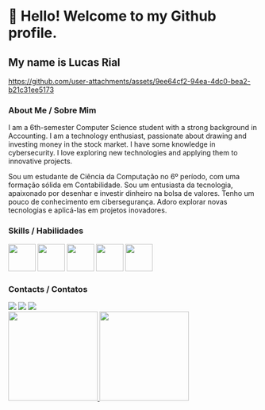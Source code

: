 # 👋 Hello! Welcome to my Github profile.
## My name is Lucas Rial

https://github.com/user-attachments/assets/9ee64cf2-94ea-4dc0-bea2-b21c31ee5173

### About Me / Sobre Mim
I am a 6th-semester Computer Science student with a strong background in Accounting. I am a technology enthusiast, passionate about drawing and investing money in the stock market. I have some knowledge in cybersecurity. I love exploring new technologies and applying them to innovative projects.

Sou um estudante de Ciência da Computação no 6º período, com uma formação sólida em Contabilidade. Sou um entusiasta da tecnologia, apaixonado por desenhar e investir dinheiro na bolsa de valores. Tenho um pouco de conhecimento em cibersegurança. Adoro explorar novas tecnologias e aplicá-las em projetos inovadores.

### Skills / Habilidades
<img src="https://cdn.jsdelivr.net/gh/devicons/devicon@latest/icons/python/python-original-wordmark.svg" width="55" height="55" />  <img src="https://cdn.jsdelivr.net/gh/devicons/devicon@latest/icons/javascript/javascript-original.svg" width="55" height="55"/>  <img src="https://cdn.jsdelivr.net/gh/devicons/devicon@latest/icons/mysql/mysql-original-wordmark.svg" width="55" height="55"/>  <img src="https://cdn.jsdelivr.net/gh/devicons/devicon@latest/icons/html5/html5-original-wordmark.svg" width="55" height="55"/>  <img src="https://cdn.jsdelivr.net/gh/devicons/devicon@latest/icons/csharp/csharp-original.svg" width="55" height="55"/>
          

### Contacts / Contatos
<div>
<a href="https://www.instagram.com/lucasrialx?igsh=MWE3dTNhbjF4eWZ3bg%3D%3D&utm_source=qr" target="_blank"><img loading="lazy" src="https://img.shields.io/badge/-Instagram-%23E4405F?style=for-the-badge&logo=instagram&logoColor=white" target="_blank"></a>
<a href = "prompt.rial@gmail.com"><img loading="lazy" src="https://img.shields.io/badge/Gmail-D14836?style=for-the-badge&logo=gmail&logoColor=white" target="_blank"></a>
<a href="https://www.linkedin.com/in/lucas-rial-7480311b6?utm_source=share&utm_campaign=share_via&utm_content=profile&utm_medium=ios_app" target="_blank"><img src="https://img.shields.io/badge/-LinkedIn-%230077B5?style=for-the-badge&logo=linkedin&logoColor=white" /></a>   
</div>


<div>
<a href="https://github.com/LucasRialx">
<img loading="lazy" height="180em" src="https://github-readme-stats.vercel.app/api/top-langs/?username=LucasRialx&layout=compact&langs_count=7&theme=dracula"/>
<img loading="lazy" height="180em" src="https://github-readme-stats.vercel.app/api?username=LucasRialx&show_icons=true&theme=dracula&include_all_commits=true&count_private=true"/>
</div>          



<!--
**LucasRialx/LucasRialx** is a ✨ _special_ ✨ repository because its `README.md` (this file) appears on your GitHub profile.

Here are some ideas to get you started:

- 🔭 I’m currently working on ...
- 🌱 I’m currently learning ...
- 👯 I’m looking to collaborate on ...
- 🤔 I’m looking for help with ...
- 💬 Ask me about ...
- 📫 How to reach me: ...
- 😄 Pronouns: ...
- ⚡ Fun fact: ...
-->
